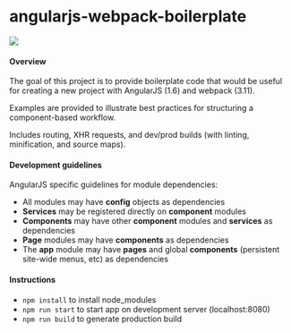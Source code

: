 # angularjs-webpack-boilerplate
![](https://david-dm.org/jeikei/angular-webpack-boilerplate.svg)
#### Overview
The goal of this project is to provide boilerplate code that would be useful for creating a new project with AngularJS (1.6) and webpack (3.11).

Examples are provided to illustrate best practices for structuring a component-based workflow. 

Includes routing, XHR requests, and dev/prod builds (with linting, minification, and source maps).

#### Development guidelines
AngularJS specific guidelines for module dependencies:
- All modules may have **config** objects as dependencies
- **Services** may be registered directly on **component** modules
- **Components** may have other **component** modules and **services** as dependencies
- **Page** modules may have **components** as dependencies
- The **app** module may have **pages** and global **components** (persistent site-wide menus, etc) as dependencies

#### Instructions
- `npm install` to install node_modules
- `npm run start` to start app on development server (localhost:8080)
- `npm run build` to generate production build